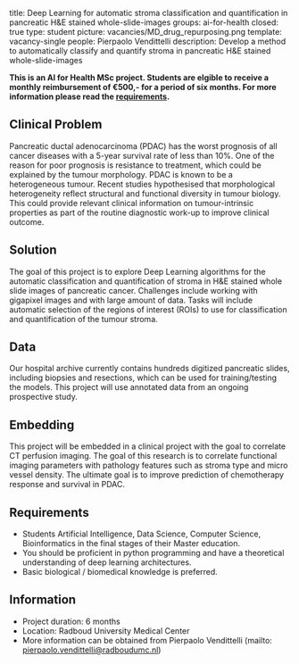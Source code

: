 title: Deep Learning for automatic stroma classification and quantification in pancreatic H&E stained whole-slide-images
groups: ai-for-health
closed: true 
type: student 
picture: vacancies/MD_drug_repurposing.png
template: vacancy-single
people: Pierpaolo Vendittelli
description: Develop a method to automatically classify and quantify stroma in pancreatic H&E stained whole-slide-images

**This is an AI for Health MSc project. Students are
elgible to receive a monthly reimbursement of €500,- for
a period of six months. For more information please read the
[requirements](https://www.ai-for-health.nl/requirements/).** 

## Clinical Problem 
Pancreatic ductal adenocarcinoma (PDAC) has the worst prognosis of all cancer diseases with a 5-year survival rate of less than 10%. One of the reason for poor prognosis is resistance to treatment, which could be explained by the tumour morphology.  PDAC is known to be a heterogeneous tumour. Recent studies hypothesised that morphological heterogeneity reflect structural and functional diversity in tumour biology. This could provide relevant clinical information on tumour-intrinsic properties as part of the routine diagnostic work-up to improve clinical outcome.

## Solution 
The goal of this project is to explore Deep Learning algorithms for the automatic classification and quantification of stroma in H&E stained whole slide images of pancreatic cancer. Challenges include working with gigapixel images and with large amount of data. Tasks will include automatic selection of the regions of interest (ROIs) to use for classification and quantification of the tumour stroma.

## Data 
Our hospital archive currently contains hundreds digitized pancreatic slides, including biopsies and resections, which can be used for training/testing the models. This project will use annotated data from an ongoing prospective study.

## Embedding 
This project will be embedded in a clinical project with the goal to correlate CT perfusion imaging.  The goal of this research is to correlate functional imaging parameters with pathology features such as stroma type and micro vessel density. The ultimate goal is to improve prediction of chemotherapy response and survival in PDAC. 

## Requirements 
- Students Artificial Intelligence, Data Science, Computer Science, Bioinformatics in the final stages of their Master education. 
- You should be proficient in python programming and have a theoretical understanding of deep learning architectures. 
- Basic biological / biomedical knowledge is preferred.

## Information 
- Project duration: 6 months 
- Location: Radboud University Medical Center 
- More information can be obtained from Pierpaolo Vendittelli (mailto: pierpaolo.vendittelli@radboudumc.nl)
